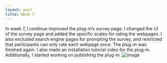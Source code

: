 ```yaml
---
layout: post
title: Week 7
---
```


In week 7, I continue improved the plug-in’s survey page. I changed the UI of the survey page and added the specific scales for rating the webpages. I also excluded search engine pages for prompting the survey, and restricted that participants can only rate each webpage once. The plug-in was finished again. I also made an installation tutorial video for the plug-in. Additionally, I started working on publishing the plug-in. ![image](https://user-images.githubusercontent.com/16162040/178615214-d5a828a6-6fa2-4b85-83c9-b1059ad77d2c.png)
